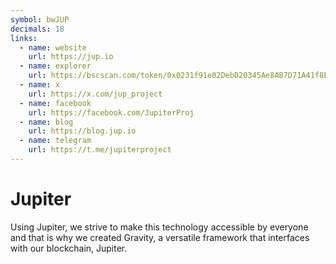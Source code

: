 ```yaml
---
symbol: bwJUP
decimals: 18
links:
  - name: website
    url: https://jup.io
  - name: explorer
    url: https://bscscan.com/token/0x0231f91e02DebD20345Ae8AB7D71A41f8E140cE7
  - name: x
    url: https://x.com/jup_project
  - name: facebook
    url: https://facebook.com/JupiterProj
  - name: blog
    url: https://blog.jup.io
  - name: telegram
    url: https://t.me/jupiterproject
---
```


# Jupiter

Using Jupiter, we strive to make this technology accessible by everyone and that is why we created Gravity, a versatile framework that interfaces with our blockchain, Jupiter.
